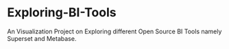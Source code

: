 # Exploring-BI-Tools
An Visualization Project on Exploring different Open Source BI Tools namely Superset and Metabase.
